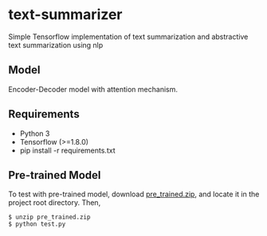 # text-summarizer
Simple Tensorflow implementation of text summarization and abstractive text summarization using nlp

## Model
Encoder-Decoder model with attention mechanism.

## Requirements
- Python 3
- Tensorflow (>=1.8.0)
- pip install -r requirements.txt


## Pre-trained Model
To test with pre-trained model, download [pre_trained.zip](https://drive.google.com/file/d/1V8pS1eoiv51wfiVp2rOB7IvJ5PeQs2n-/view?usp=sharing), and locate it in the project root directory. Then,
```
$ unzip pre_trained.zip
$ python test.py
```
